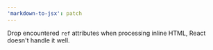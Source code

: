 ```yaml
---
'markdown-to-jsx': patch
---
```


Drop encountered `ref` attributes when processing inline HTML, React doesn't handle it well.
